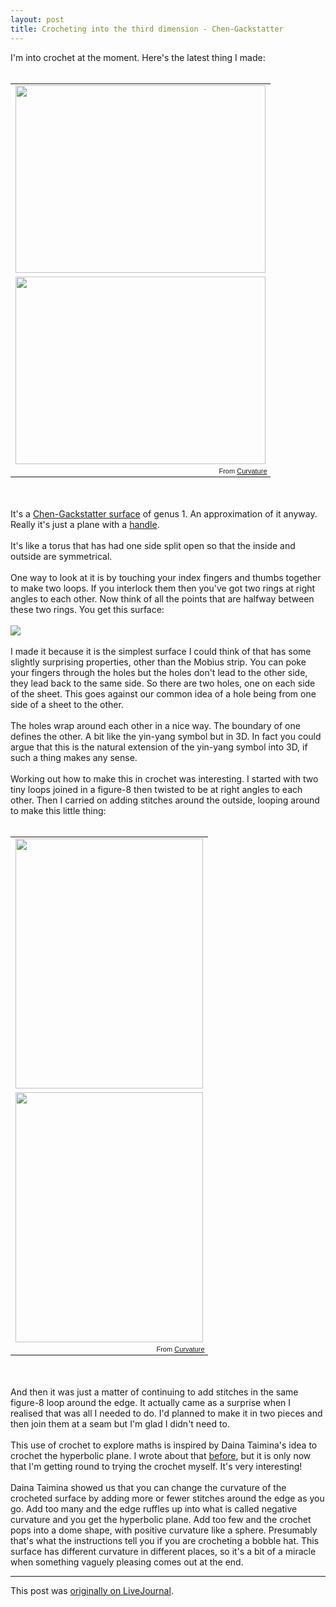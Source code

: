 ```yaml
---
layout: post
title: Crocheting into the third dimension - Chen-Gackstatter
---
```


<div class="entry-item s2-entrytext">I'm into crochet at the moment. Here's the latest thing I made:<br/><br/><table style="width:auto;"><tr><td><a href="https://picasaweb.google.com/lh/photo/jsM-efap7vf8yttgxF6QJ9MTjNZETYmyPJy0liipFm0?feat=embedwebsite" rel="nofollow"><img height="300" src="https://lh4.googleusercontent.com/-ULLdlQsatxA/VD-VjCdQ2YI/AAAAAAAALYM/KXhuJMIB934/s400/IMG_20141015_190325.jpg" width="400"/></a></td></tr><tr><td><a href="https://picasaweb.google.com/lh/photo/qLNfvBmI_F1K1WhaFW4yF9MTjNZETYmyPJy0liipFm0?feat=embedwebsite" rel="nofollow"><img height="300" src="https://lh3.googleusercontent.com/-i3kQ08F4P6o/VD-VjMUXtOI/AAAAAAAALYM/xrmxjuA-EaQ/s400/IMG_20141015_190436.jpg" width="400"/></a></td></tr><tr><td style="font-family:arial,sans-serif; font-size:11px; text-align:right">From <a href="https://picasaweb.google.com/110214848059767137292/Curvature?authuser=0&amp;feat=embedwebsite" rel="nofollow">Curvature</a></td></tr></table><br/><br/>It's a <a href="http://www.math.okayama-u.ac.jp/~fujimori/min_surf/index.html" rel="nofollow">Chen-Gackstatter surface</a> of genus 1. An approximation of it anyway. Really it's just a plane with a <a href="http://mathworld.wolfram.com/Handle.html" rel="nofollow">handle</a>.<br/><br/>It's like a torus that has had one side split open so that the inside and outside are symmetrical.<br/><br/>One way to look at it is by touching your index fingers and thumbs together to make two loops. If you interlock them then you've got two rings at right angles to each other. Now think of all the points that are halfway between these two rings. You get this surface:<br/><br/><img src="https://lh3.googleusercontent.com/-XA8dkk3t94s/VD-VGlAlsdI/AAAAAAAALX4/DvqNnTaxFOA/s800/cg.gif"/><br/><br/>I made it because it is the simplest surface I could think of that has some slightly surprising properties, other than the Mobius strip. You can poke your fingers through the holes but the holes don't lead to the other side, they lead back to the same side. So there are two holes, one on each side of the sheet. This goes against our common idea of a hole being from one side of a sheet to the other.<br/><br/>The holes wrap around each other in a nice way. The boundary of one defines the other. A bit like the yin-yang symbol but in 3D. In fact you could argue that this is the natural extension of the yin-yang symbol into 3D, if such a thing makes any sense.<br/><br/>Working out how to make this in crochet was interesting. I started with two tiny loops joined in a figure-8 then twisted to be at right angles to each other. Then I carried on adding stitches around the outside, looping around to make this little thing:<br/><br/><table style="width:auto;"><tr><td><a href="https://picasaweb.google.com/lh/photo/3Jl7I9WYDF8a9UXP26zTTtMTjNZETYmyPJy0liipFm0?feat=embedwebsite" rel="nofollow"><img height="400" src="https://lh4.googleusercontent.com/-WRAVbSoqZps/VD-VjAbcwkI/AAAAAAAALYM/ggQzL6w-gXc/s400/IMG_20141013_220417.jpg" width="300"/></a></td></tr><tr><td><a href="https://picasaweb.google.com/lh/photo/7ZBaS6tyPntLt0m53MRSgtMTjNZETYmyPJy0liipFm0?feat=embedwebsite" rel="nofollow"><img height="400" src="https://lh6.googleusercontent.com/-fBfWBDcszhA/VD-VjJNCHgI/AAAAAAAALYM/tS-t9Bba1nA/s400/IMG_20141013_220327.jpg" width="300"/></a></td></tr><tr><td style="font-family:arial,sans-serif; font-size:11px; text-align:right">From <a href="https://picasaweb.google.com/110214848059767137292/Curvature?authuser=0&amp;feat=embedwebsite" rel="nofollow">Curvature</a></td></tr></table><br/><br/>And then it was just a matter of continuing to add stitches in the same figure-8 loop around the edge. It actually came as a surprise when I realised that was all I needed to do. I'd planned to make it in two pieces and then join them at a seam but I'm glad I didn't need to.<br/><br/>This use of crochet to explore maths is inspired by Daina Taimina's idea to crochet the hyperbolic plane. I wrote about that <a href="http://ferkeltongs.livejournal.com/28364.html" rel="nofollow">before</a>, but it is only now that I'm getting round to trying the crochet myself. It's very interesting!<br/><br/>Daina Taimina showed us that you can change the curvature of the crocheted surface by adding more or fewer stitches around the edge as you go. Add too many and the edge ruffles up into what is called negative curvature and you get the hyperbolic plane. Add too few and the crochet pops into a dome shape, with positive curvature like a sphere. Presumably that's what the instructions tell you if you are crocheting a bobble hat. This surface has different curvature in different places, so it's a bit of a miracle when something vaguely pleasing comes out at the end.</div><p><hr></p><p>This post was <a href="http://ferkeltongs.livejournal.com/37216.html">originally on LiveJournal</a>.</p>